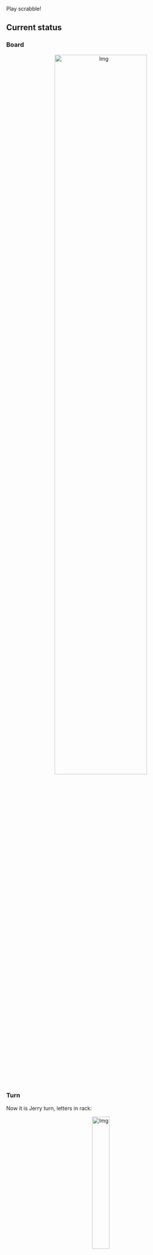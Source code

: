 
Play scrabble!
## Current status
### Board
<p align="center">
<img src="https://raw.githubusercontent.com/radosz99/radosz99/main/board.png" width=70% alt="Img"/>
    </p>
    
### Turn
Now it is Jerry turn, letters in rack:
<p align="center">
<img src="https://raw.githubusercontent.com/radosz99/radosz99/main/rack.png" width=30% alt="Img"/>
</p>

### Game score
| Id | Player name | Points |
  | - | - | - |  
|0 | Tom | 361
|1 | Jerry | 354
## Make the move
Make the move and insert the letters by creating an [issue](https://github.com/radosz99/radosz99/issues/new?title=scrabble%7Cmove%7C7%3AA%3ARIDE&body=Just+push+%27Submit+new+issue%27+or+update+with+your+move.) according to the rules or...

## Possibly best moves  
Are you sure? :smiling_imp: :smiling_imp: :smiling_imp:
<details>
  <summary>Spoiler warning!</summary>
  
  | Id | Move | Issue link | Points |
  | - | - | - | - |  
|1| 2:A:obs | [scrabble&#124;move&#124;2:A:obs](https://github.com/radosz99/radosz99/issues/new?title=scrabble%7Cmove%7C2%3AA%3Aobs&body=Just+push+%27Submit+new+issue%27+or+update+with+your+move.) | 10 
|2| 2:B:bo | [scrabble&#124;move&#124;2:B:bo](https://github.com/radosz99/radosz99/issues/new?title=scrabble%7Cmove%7C2%3AB%3Abo&body=Just+push+%27Submit+new+issue%27+or+update+with+your+move.) | 8 
|3| J:12:pos | [scrabble&#124;move&#124;J:12:pos](https://github.com/radosz99/radosz99/issues/new?title=scrabble%7Cmove%7CJ%3A12%3Apos&body=Just+push+%27Submit+new+issue%27+or+update+with+your+move.) | 7 
|4| 9:F:soc | [scrabble&#124;move&#124;9:F:soc](https://github.com/radosz99/radosz99/issues/new?title=scrabble%7Cmove%7C9%3AF%3Asoc&body=Just+push+%27Submit+new+issue%27+or+update+with+your+move.) | 7 
|5| K:0:ohs | [scrabble&#124;move&#124;K:0:ohs](https://github.com/radosz99/radosz99/issues/new?title=scrabble%7Cmove%7CK%3A0%3Aohs&body=Just+push+%27Submit+new+issue%27+or+update+with+your+move.) | 6 
|6| J:12:po | [scrabble&#124;move&#124;J:12:po](https://github.com/radosz99/radosz99/issues/new?title=scrabble%7Cmove%7CJ%3A12%3Apo&body=Just+push+%27Submit+new+issue%27+or+update+with+your+move.) | 6 
|7| K:0:sho | [scrabble&#124;move&#124;K:0:sho](https://github.com/radosz99/radosz99/issues/new?title=scrabble%7Cmove%7CK%3A0%3Asho&body=Just+push+%27Submit+new+issue%27+or+update+with+your+move.) | 6 
|8| F:9:sog | [scrabble&#124;move&#124;F:9:sog](https://github.com/radosz99/radosz99/issues/new?title=scrabble%7Cmove%7CF%3A9%3Asog&body=Just+push+%27Submit+new+issue%27+or+update+with+your+move.) | 6 
|9| 1:F:ose | [scrabble&#124;move&#124;1:F:ose](https://github.com/radosz99/radosz99/issues/new?title=scrabble%7Cmove%7C1%3AF%3Aose&body=Just+push+%27Submit+new+issue%27+or+update+with+your+move.) | 5 
|10| C:7:gos | [scrabble&#124;move&#124;C:7:gos](https://github.com/radosz99/radosz99/issues/new?title=scrabble%7Cmove%7CC%3A7%3Agos&body=Just+push+%27Submit+new+issue%27+or+update+with+your+move.) | 5 
</details>
    
## Latest moves

| Id | Type | Move / Letters to replace | Created words / New letters | Date | Points | Player | Who |
| - | - | - | - | - | - | - | - |
|20| INSERT | 14:L:faan | ['FAAN'] | 11/24/2022, 11:53:13 | 11 | Tom | [radosz99](github.com/radosz99) |
|19| INSERT | H:0:merl | ['MERL'] | 11/24/2022, 11:29:02 | 18 | Jerry | [radosz99](github.com/radosz99) |
|18| INSERT | 1:K:humor | ['HUMOR'] | 11/23/2022, 21:09:34 | 20 | Tom | [radosz99](github.com/radosz99) |
|17| INSERT | B:1:aboulia | ['ABOULIA'] | 11/23/2022, 21:07:33 | 22 | Jerry | [radosz99](github.com/radosz99) |
|16| INSERT | O:0:trez | ['TREZ'] | 11/23/2022, 21:06:19 | 39 | Tom | [radosz99](github.com/radosz99) |
|15| INSERT | 13:A:tiara | ['TIARA'] | 11/23/2022, 21:05:03 | 10 | Jerry | [radosz99](github.com/radosz99) |
|14| INSERT | O:10:doven | ['DOVEN'] | 11/23/2022, 21:03:54 | 30 | Tom | [radosz99](github.com/radosz99) |
|13| INSERT | 3:L:ditz | ['DITZ'] | 11/23/2022, 21:02:54 | 48 | Jerry | [radosz99](github.com/radosz99) |
|12| INSERT | 12:H:export | ['EXPORT'] | 11/23/2022, 21:01:35 | 46 | Tom | [radosz99](github.com/radosz99) |
|11| INSERT | A:10:panty | ['PANTY'] | 11/23/2022, 21:00:30 | 30 | Jerry | [radosz99](github.com/radosz99) |
|10| INSERT | 11:A:aborigen | ['ABORIGEN'] | 11/23/2022, 20:58:31 | 74 | Tom | [radosz99](github.com/radosz99) |
|9| INSERT | 3:D:swelled | ['SWELLED'] | 11/23/2022, 20:57:14 | 24 | Jerry | [radosz99](github.com/radosz99) |
|8| INSERT | 7:A:eager | ['EAGER'] | 11/23/2022, 20:55:53 | 21 | Tom | [radosz99](github.com/radosz99) |
|7| INSERT | H:7:jaconets | ['JACONETS'] | 11/23/2022, 20:55:00 | 104 | Jerry | [radosz99](github.com/radosz99) |
|6| INSERT | E:2:twicer | ['TWICER'] | 11/23/2022, 20:54:22 | 22 | Tom | [radosz99](github.com/radosz99) |
|5| INSERT | 7:L:fung | ['FUNG'] | 11/23/2022, 20:52:57 | 36 | Jerry | [radosz99](github.com/radosz99) |
|4| INSERT | N:3:thionine | ['THIONINE'] | 11/23/2022, 20:51:11 | 65 | Tom | [radosz99](github.com/radosz99) |
|3| INSERT | 10:J:kynded | ['KYNDED'] | 11/23/2022, 20:50:09 | 30 | Jerry | [radosz99](github.com/radosz99) |
|2| INSERT | 5:E:civils | ['CIVILS'] | 11/23/2022, 20:48:36 | 13 | Tom | [radosz99](github.com/radosz99) |
|1| INSERT | J:5:squawk | ['SQUAWK'] | 11/23/2022, 20:46:34 | 32 | Jerry | [radosz99](github.com/radosz99) |
|0| INSERT | 7:H:jeu | ['JEU'] | 11/23/2022, 20:45:40 | 20 | Tom | [radosz99](github.com/radosz99) |